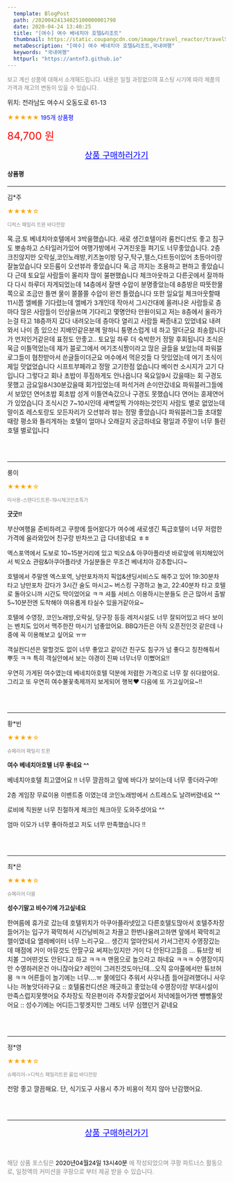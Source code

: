 ```yaml
---
  template: BlogPost
  path: /20200424134025100000001798
  date: 2020-04-24 13:40:25
  title: "[여수] 여수 베네치아 호텔&리조트"
  thumbnail: https://static.coupangcdn.com/image/travel_reactor/travelSeller/hotel/A00164974/0b0c02f3-5ebc-4847-a857-7d168365f9d2.jpg
  metaDescription: "[여수] 여수 베네치아 호텔&리조트,국내여행"
  keywords: "국내여행"
  httpurl: "https://antnf3.github.io"
---
```

  
<span style="color: #888;font-size:0.8rem">보고 계신 상품에 대해서 소개해드립니다.
내용은 일절 과장없으며 포스팅 시기에 따라 제품의 가격과 재고의 변동이 있을 수 있습니다.</span>
  
<span style="font-size: 0.9rem;">위치: 전라남도 여수시 오동도로 61-13 </span>
  
<span style="color: orange;">★★★★★</span> <span style="color: blue;font-size: 0.85rem;">195개 상품평</span>
  
<span style="color: red;font-size: 1.5rem;">84,700 원</span>
  






<p align="center"><a href="http://me2.do/GeYo6vBT" style="font-size: 1.2rem; color: blue;">상품 구매하러가기</a></p>

#### 상품평
  
---
  
김*주
    
<span style="color: orange;">★★★★☆</span>
    
<span style="color: #888;font-size:0.7rem">디럭스 패밀리 트윈 바다전망</span>
    

    
<span style="font-size: 0.9rem;">목.금.토 베네치아호텔에서 3박을했습니다.
새로 생긴호텔이라 룸컨디션도 좋고 침구도 뽀송하고
스타일러가있어 여행가방에서 구겨진옷들 펴기도
너무좋았습니다.
2층 크진않지만 오락실,코인노래방,키즈놀이방
당구,탁구,헬스,다트등이있어 초등아이랑잘놀았습니다
모든룸이 오션뷰라 좋았습니다
목.금 까지는  조용하고 편하고 좋았습니다
근데 토요일 사람들이 몰리자 많이 불편했습니다
체크아웃하고 다른곳에서 잘까하다 다시 하루더 자게되었는데
14층에서 잘땐 수압이 분명좋았는데 8층방은 따뜻한물쪽으로
조금만 틀면 물이 쫄쫄쫄 수압이 완전 틀렸습니다
또한 일요일 체크아웃할때 11시쯤 엘베를 기다렸는데
엘베가 3개인데 작아서 그시간대에 몰려나온 사람들로
층마다 많은 사람들이 인상을쓰며 기다리고 몇명안타
만원이되고 저는 8층에서 올라가는걸 타고 18층까지
갔다 내려오는데 층마다 열리고 사람들 짜증내고 있었네요
내려와서 나이 좀 있으신 지배인같은분께 말하니 퉁명스럽게
네 하고 말더군요 죄송합니다가 먼저인거같은데 표정도 안좋고..
토요일 하루 더 숙박한거 정말 후회됩니다
조식은 목금 이틀먹었는데 제가 블로그에서 여기조식짱이라고
많은 글들을 보았는데 파워블로그들이 협찬받아서 쓴글들이더군요
여수에서  먹은것들 다 맛있었는데 여기 조식이 제일 맛없었습니다
시프트부페라고 정말 고기한점 없습니다
베이컨  소시지가 고기 다입니다
그렇다고 회나 초밥이 푸짐하게도 안나옵니다
목요일9시 갔을때는 회 구경도 못했고 금요일8시30분갔을때
회가있었는데 퍼석거려 손이안갔네요
파워블러그들에서 보았던 연어초밥 회초밥 성게 이틀연속갔으나
구경도 못했습니다 
연어는 훈제연어가 있었습니다
조식시간 7~10시인데 새벽일찍 가야하는것인지 사람도 별로
없었는데 말이죠
레스토랑도 모든자리가 오션뷰라 뷰는 정말 좋았습니다
파워블러그들 초대할때랑 평소와 틀리게하는 호텔이 얼마나
오래갈지 궁금하네요
평일과 주말이 너무 틀린호텔 별로입니다</span>
    
<br>
<br>

---
  
룽이
    
<span style="color: orange;">★★★★☆</span>
    
<span style="color: #888;font-size:0.7rem">미사용-스탠다드트윈-19시체크인초특가</span>
    
<span style="font-size:0.85rem">**굿굿!!**</span>
    
<span style="font-size: 0.9rem;">부산여행을 준비하려고 쿠팡에 들어왔다가 여수에 새로생긴 특급호텔이 너무 저렴한 가격에 올라와있어
친구랑 반차쓰고 급 다녀왔네요 ㅎㅎ

엑스포역에서 도보로 10~15분거리에 있고 빅오쇼& 아쿠아플라넷 바로앞에 위치해있어서 
빅오쇼 관람&아쿠아플라넷 가실분들은 무조건 베네치아 강추합니다~

호텔에서 주말엔 엑스포역, 낭만포차까지 픽업&샌딩서비스도 해주고 있어
19:30분차 타고 낭만포차 갔다가 3시간 술도 마시고~ 버스킹 구경하고 놀고,
22:40분차 타고 호텔로 돌아오니까 시간도 딱이었어요 ㅋㅋ
셔틀 서비스 이용하시는분들도 은근 많아서 출발 5~10분전엔 도착해야 여유롭게 타실수 있을거같아요~

호텔에 수영장, 코인노래방,오락실, 당구장 등등 레저시설도 너무 잘되어있고
바다 보이는 벤치도 있어서 맥주한잔 마시기 넘좋았어요. 
BBQ가든은 아직 오픈전인것 같은데 나중에 꼭 이용해보고 싶어요 ㅠㅠ

객실컨디션은 말할것도 없이 너무 좋았고 같이간 친구도 침구가 넘 좋다고 칭찬해줘서 뿌듯 ㅋㅋ
특히 객실안에서 보는 야경이 진짜 너무너무 이뻤어요!!

우연히 가게된 여수였는데 베네치아호텔 덕분에 저렴한 가격으로 너무 잘 쉬다왔어요.
그리고 또 우연히 여수불꽃축제까지 보게되어 행복♥
다음에 또 가고싶어요~!!</span>
    
<br>
<br>

---
  
황*빈
    
<span style="color: orange;">★★★★☆</span>
    
<span style="color: #888;font-size:0.7rem">슈페리어 패밀리 트윈</span>
    
<span style="font-size:0.85rem">**여수 베네치아호텔 너무 좋네요 ^^**</span>
    
<span style="font-size: 0.9rem;"> 베네치아호텔 최고였어요 !!
너무 깔끔하고  앞에 바다가 보이는데 너무 좋더라구여!

2층 게임장 무료이용 이벤트중 이였는데 코인노래방에서 스트레스도 날려버렸네요 ^^ 

로비에 직원분 너무 친절하게 체크인 체크아웃 도와주셨어요 ^^ 

엄마 이모가 너무 좋아하셨고 저도 너무 만족했습니다 !!</span>
    
<br>
<br>

---
  
최*은
    
<span style="color: orange;">★★★★☆</span>
    
<span style="color: #888;font-size:0.7rem">슈페리어 더블</span>
    
<span style="font-size:0.85rem">**성수기말고 비수기에 가고싶네요**</span>
    
<span style="font-size: 0.9rem;">한여름에 휴가로 갔는데 호텔위치가 아쿠아플라넷있고 다른호텔도많아서 호텔주차장들어가는 입구가 꽉막혀서 시간낭비하고 차끌고 한번나올려고하면 앞에서 꽉막히고 헬이였네요 엘레베이터 너무 느리구요... 생긴지 얼마안되서 가서그런지 수영장갔는데 매점에 거이 아뮤것도 안팔구요 써져는있지만 거이 다 안된다고들음 ... 튜브랑 비치볼 그어떤것도 안된다고 하고 ㅋㅋㅋ 맨몸으로 놀으라고 하네요 ㅋㅋㅋ 수영장이지만 수영하러온건 아니잖아요? 레인이 그려진것도아닌데...오직 유아풀에서만 튜브허용 ㅋㅋ 어른들이 놀기에는 너무....ㅠ 물에있다 추워서 사우나좀 들어갈려했더니 사우나는 꺼놓앗더라구요 :: 호텔룸컨디션은 깨긋하고 좋았는데 수영장이랑 부대시설이 만족스럽지못햇어요 주차장도 작은편이라 주차할곳없어서 저녁에들어가면 뺑뺑돌앗어요 :: 성수기에는 어디든그렇겟지만 그래도 너무 심했던거 같네요</span>
    
<br>
<br>

---
  
정*영
    
<span style="color: orange;">★★★★☆</span>
    
<span style="color: #888;font-size:0.7rem">슈페리어->디럭스 패밀리트윈 룸업 바다전망</span>
    

    
<span style="font-size: 0.9rem;">전망 좋고 깔끔해요. 단, 식기도구 사용시 추가 비용이 적지 않아 난감했어요.</span>
    
<br>
<br>


  
---
  
<p align="center"><a href="http://me2.do/GeYo6vBT" style="font-size: 1.2rem; color: blue;">상품 구매하러가기</a></p>
  
<br>
  
<span style="font-size: 0.85rem; color: #888;">해당 상품 포스팅은 <span style="color: #000;"> 2020년04월24일 13시40분 </span> 에 작성되었으며 쿠팡 파트너스 활동으로, 일정액의 커미션을 쿠팡으로 부터 제공 받을 수 있습니다.</span>